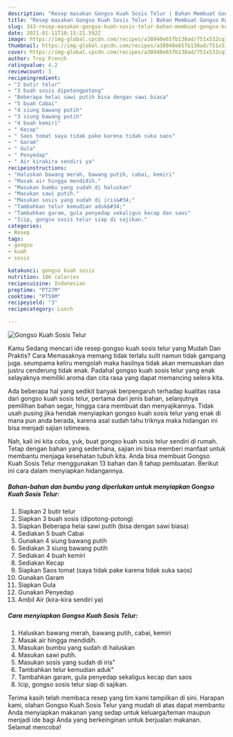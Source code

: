 ```yaml
---
description: "Resep masakan Gongso Kuah Sosis Telur | Bahan Membuat Gongso Kuah Sosis Telur Yang Enak Banget"
title: "Resep masakan Gongso Kuah Sosis Telur | Bahan Membuat Gongso Kuah Sosis Telur Yang Enak Banget"
slug: 343-resep-masakan-gongso-kuah-sosis-telur-bahan-membuat-gongso-kuah-sosis-telur-yang-enak-banget
date: 2021-01-11T10:15:21.592Z
image: https://img-global.cpcdn.com/recipes/a38948e65fb138ad/751x532cq70/gongso-kuah-sosis-telur-foto-resep-utama.jpg
thumbnail: https://img-global.cpcdn.com/recipes/a38948e65fb138ad/751x532cq70/gongso-kuah-sosis-telur-foto-resep-utama.jpg
cover: https://img-global.cpcdn.com/recipes/a38948e65fb138ad/751x532cq70/gongso-kuah-sosis-telur-foto-resep-utama.jpg
author: Troy French
ratingvalue: 4.2
reviewcount: 3
recipeingredient:
- "2 butir telur"
- "3 buah sosis dipotongpotong"
- "Beberapa helai sawi putih bisa dengan sawi biasa"
- "5 buah Cabai"
- "4 siung bawang putih"
- "3 siung bawang putih"
- "4 buah kemiri"
- " Kecap"
- " Saos tomat saya tidak pake karena tidak suka saos"
- " Garam"
- " Gula"
- " Penyedap"
- " Air kirakira sendiri ya"
recipeinstructions:
- "Haluskan bawang merah, bawang putih, cabai, kemiri"
- "Masak air hingga mendidih."
- "Masukan bumbu yang sudah di haluskan"
- "Masukan sawi putih."
- "Masukan sosis yang sudah di iris&#34;"
- "Tambahkan telur kemudian aduk&#34;"
- "Tambahkan garam, gula penyedap sekaligus kecap dan saos"
- "Icip, gongso sosis telur siap di sajikan."
categories:
- Resep
tags:
- gongso
- kuah
- sosis

katakunci: gongso kuah sosis 
nutrition: 106 calories
recipecuisine: Indonesian
preptime: "PT27M"
cooktime: "PT59M"
recipeyield: "3"
recipecategory: Lunch

---
```



![Gongso Kuah Sosis Telur](https://img-global.cpcdn.com/recipes/a38948e65fb138ad/751x532cq70/gongso-kuah-sosis-telur-foto-resep-utama.jpg)

Kamu Sedang mencari ide resep gongso kuah sosis telur yang Mudah Dan Praktis? Cara Memasaknya memang tidak terlalu sulit namun tidak gampang juga. seumpama keliru mengolah maka hasilnya tidak akan memuaskan dan justru cenderung tidak enak. Padahal gongso kuah sosis telur yang enak selayaknya memiliki aroma dan cita rasa yang dapat memancing selera kita.

Ada beberapa hal yang sedikit banyak berpengaruh terhadap kualitas rasa dari gongso kuah sosis telur, pertama dari jenis bahan, selanjutnya pemilihan bahan segar, hingga cara membuat dan menyajikannya. Tidak usah pusing jika hendak menyiapkan gongso kuah sosis telur yang enak di mana pun anda berada, karena asal sudah tahu triknya maka hidangan ini bisa menjadi sajian istimewa.




Nah, kali ini kita coba, yuk, buat gongso kuah sosis telur sendiri di rumah. Tetap dengan bahan yang sederhana, sajian ini bisa memberi manfaat untuk membantu menjaga kesehatan tubuh kita. Anda bisa membuat Gongso Kuah Sosis Telur menggunakan 13 bahan dan 8 tahap pembuatan. Berikut ini cara dalam menyiapkan hidangannya.

<!--inarticleads1-->

##### Bahan-bahan dan bumbu yang diperlukan untuk menyiapkan Gongso Kuah Sosis Telur:

1. Siapkan 2 butir telur
1. Siapkan 3 buah sosis (dipotong-potong)
1. Siapkan Beberapa helai sawi putih (bisa dengan sawi biasa)
1. Sediakan 5 buah Cabai
1. Gunakan 4 siung bawang putih
1. Sediakan 3 siung bawang putih
1. Sediakan 4 buah kemiri
1. Sediakan  Kecap
1. Siapkan  Saos tomat (saya tidak pake karena tidak suka saos)
1. Gunakan  Garam
1. Siapkan  Gula
1. Gunakan  Penyedap
1. Ambil  Air (kira-kira sendiri ya)




<!--inarticleads2-->

##### Cara menyiapkan Gongso Kuah Sosis Telur:

1. Haluskan bawang merah, bawang putih, cabai, kemiri
1. Masak air hingga mendidih.
1. Masukan bumbu yang sudah di haluskan
1. Masukan sawi putih.
1. Masukan sosis yang sudah di iris&#34;
1. Tambahkan telur kemudian aduk&#34;
1. Tambahkan garam, gula penyedap sekaligus kecap dan saos
1. Icip, gongso sosis telur siap di sajikan.




Terima kasih telah membaca resep yang tim kami tampilkan di sini. Harapan kami, olahan Gongso Kuah Sosis Telur yang mudah di atas dapat membantu Anda menyiapkan makanan yang sedap untuk keluarga/teman maupun menjadi ide bagi Anda yang berkeinginan untuk berjualan makanan. Selamat mencoba!
